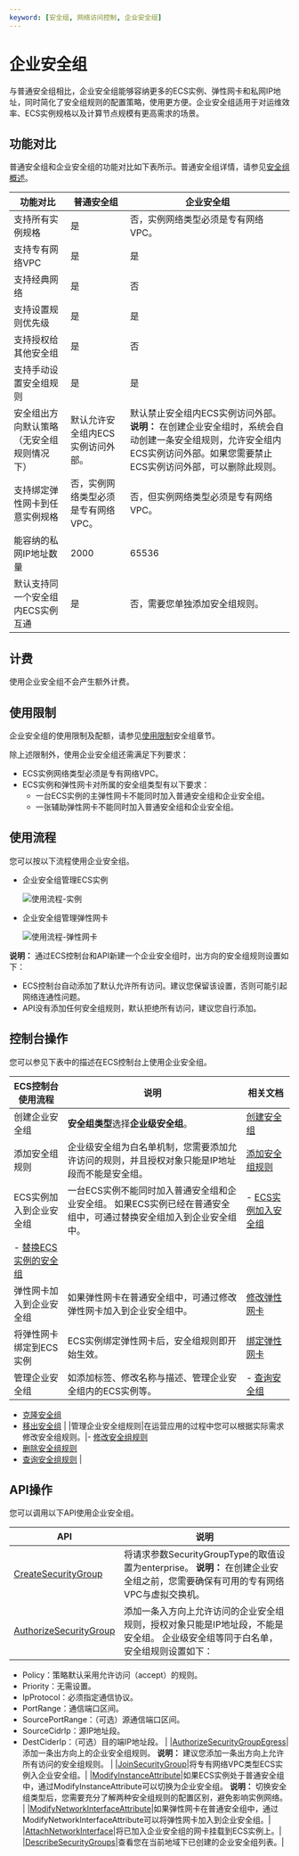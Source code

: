 ```yaml
---
keyword: [安全组, 网络访问控制, 企业安全组]
---
```


# 企业安全组

与普通安全组相比，企业安全组能够容纳更多的ECS实例、弹性网卡和私网IP地址，同时简化了安全组规则的配置策略，使用更方便。企业安全组适用于对运维效率、ECS实例规格以及计算节点规模有更高需求的场景。

## 功能对比

普通安全组和企业安全组的功能对比如下表所示。普通安全组详情，请参见[安全组概述](/intl.zh-CN/安全/安全组/安全组概述.md)。

|功能对比|普通安全组|企业安全组|
|----|-----|-----|
|支持所有实例规格|是|否，实例网络类型必须是专有网络VPC。|
|支持专有网络VPC|是|是|
|支持经典网络|是|否|
|支持设置规则优先级|是|是|
|支持授权给其他安全组|是|否|
|支持手动设置安全组规则|是|是|
|安全组出方向默认策略（无安全组规则情况下）|默认允许安全组内ECS实例访问外部。|默认禁止安全组内ECS实例访问外部。**说明：** 在创建企业安全组时，系统会自动创建一条安全组规则，允许安全组内ECS实例访问外部。如果您需要禁止ECS实例访问外部，可以删除此规则。 |
|支持绑定弹性网卡到任意实例规格|否，实例网络类型必须是专有网络VPC。|否，但实例网络类型必须是专有网络VPC。|
|能容纳的私网IP地址数量|2000|65536|
|默认支持同一个安全组内ECS实例互通|是|否，需要您单独添加安全组规则。|

## 计费

使用企业安全组不会产生额外计费。

## 使用限制

企业安全组的使用限制及配额，请参见[使用限制](/intl.zh-CN/产品简介/使用限制.md)安全组章节。

除上述限制外，使用企业安全组还需满足下列要求：

-   ECS实例网络类型必须是专有网络VPC。
-   ECS实例和弹性网卡对所属的安全组类型有以下要求：
    -   一台ECS实例的主弹性网卡不能同时加入普通安全组和企业安全组。
    -   一张辅助弹性网卡不能同时加入普通安全组和企业安全组。

## 使用流程

您可以按以下流程使用企业安全组。

-   企业安全组管理ECS实例

    ![使用流程-实例](https://static-aliyun-doc.oss-accelerate.aliyuncs.com/assets/img/zh-CN/8209558161/p73073.png)

-   企业安全组管理弹性网卡

    ![使用流程-弹性网卡](https://static-aliyun-doc.oss-accelerate.aliyuncs.com/assets/img/zh-CN/9449984061/p73074.png)


**说明：** 通过ECS控制台和API新建一个企业安全组时，出方向的安全组规则设置如下：

-   ECS控制台自动添加了默认允许所有访问。建议您保留该设置，否则可能引起网络连通性问题。
-   API没有添加任何安全组规则，默认拒绝所有访问，建议您自行添加。

## 控制台操作

您可以参见下表中的描述在ECS控制台上使用企业安全组。

|ECS控制台使用流程|说明|相关文档|
|----------|--|----|
|创建企业安全组|**安全组类型**选择**企业级安全组**。|[创建安全组](/intl.zh-CN/安全/安全组/创建安全组.md)|
|添加安全组规则|企业级安全组为白名单机制，您需要添加允许访问的规则，并且授权对象只能是IP地址段而不能是安全组。|[添加安全组规则](/intl.zh-CN/安全/安全组/添加安全组规则.md)|
|ECS实例加入到企业安全组|一台ECS实例不能同时加入普通安全组和企业安全组。 如果ECS实例已经在普通安全组中，可通过替换安全组加入到企业安全组中。|-   [ECS实例加入安全组](/intl.zh-CN/安全/安全组/ECS实例加入安全组.md)
-   [替换ECS实例的安全组](/intl.zh-CN/安全/安全组/替换ECS实例的安全组.md) |
|弹性网卡加入到企业安全组|如果弹性网卡在普通安全组中，可通过修改弹性网卡加入到企业安全组中。|[修改弹性网卡](/intl.zh-CN/网络/弹性网卡/修改弹性网卡.md)|
|将弹性网卡绑定到ECS实例|ECS实例绑定弹性网卡后，安全组规则即开始生效。|[绑定弹性网卡](/intl.zh-CN/网络/弹性网卡/绑定弹性网卡.md)|
|管理企业安全组|如添加标签、修改名称与描述、管理企业安全组内的ECS实例等。|-   [查询安全组](/intl.zh-CN/安全/安全组/管理安全组/查询安全组.md)
-   [克隆安全组](/intl.zh-CN/安全/安全组/管理安全组/克隆安全组.md)
-   [移出安全组](/intl.zh-CN/安全/安全组/管理安全组/移出安全组.md) |
|管理企业安全组规则|在运营应用的过程中您可以根据实际需求修改安全组规则。|-   [修改安全组规则](/intl.zh-CN/安全/安全组/管理安全组规则/修改安全组规则.md)
-   [删除安全组规则](/intl.zh-CN/安全/安全组/管理安全组规则/删除安全组规则.md)
-   [查询安全组规则](/intl.zh-CN/安全/安全组/管理安全组规则/查询安全组规则.md) |

## API操作

您可以调用以下API使用企业安全组。

|API|说明|
|---|--|
|[CreateSecurityGroup](/intl.zh-CN/API参考/安全组/CreateSecurityGroup.md)|将请求参数SecurityGroupType的取值设置为enterprise。 **说明：** 在创建企业安全组之前，您需要确保有可用的专有网络VPC与虚拟交换机。 |
|[AuthorizeSecurityGroup](/intl.zh-CN/API参考/安全组/AuthorizeSecurityGroup.md)|添加一条入方向上允许访问的企业安全组规则，授权对象只能是IP地址段，不能是安全组。 企业级安全组等同于白名单，安全组规则设置如下：

-   Policy：策略默认采用允许访问（accept）的规则。
-   Priority：无需设置。
-   IpProtocol：必须指定通信协议。
-   PortRange：通信端口区间。
-   SourcePortRange：（可选）源通信端口区间。
-   SourceCidrIp：源IP地址段。
-   DestCiderIp：（可选）目的端IP地址段。 |
|[AuthorizeSecurityGroupEgress](/intl.zh-CN/API参考/安全组/AuthorizeSecurityGroupEgress.md)|添加一条出方向上的企业安全组规则。 **说明：** 建议您添加一条出方向上允许所有访问的安全组规则。 |
|[JoinSecurityGroup](/intl.zh-CN/API参考/安全组/JoinSecurityGroup.md)|将专有网络VPC类型ECS实例入企业安全组。|
|[ModifyInstanceAttribute](/intl.zh-CN/API参考/实例/ModifyInstanceAttribute.md)|如果ECS实例处于普通安全组中，通过ModifyInstanceAttribute可以切换为企业安全组。 **说明：** 切换安全组类型后，您需要充分了解两种安全组规则的配置区别，避免影响实例网络。 |
|[ModifyNetworkInterfaceAttribute](/intl.zh-CN/API参考/弹性网卡/ModifyNetworkInterfaceAttribute.md)|如果弹性网卡在普通安全组中，通过ModifyNetworkInterfaceAttribute可以将弹性网卡加入到企业安全组。|
|[AttachNetworkInterface](/intl.zh-CN/API参考/弹性网卡/AttachNetworkInterface.md)|将已加入企业安全组的网卡挂载到ECS实例上。|
|[DescribeSecurityGroups](/intl.zh-CN/API参考/安全组/DescribeSecurityGroups.md)|查看您在当前地域下已创建的企业安全组列表。|

